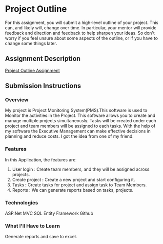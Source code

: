 # Project Outline
For this assignment, you will submit a high-level outline of your project. This can, and likely will, change over time. In particular, your mentor will provide feedback and direction and feedback to help sharpen your ideas. So don't worry if you feel unsure about some aspects of the outline, or if you have to change some things later.

## Assignment Description
[Project Outline Assignment](https://education.launchcode.org/liftoff/assignments/project-outline/)

## Submission Instructions

### Overview
My project is Project Monitoring System(PMS).This software is used to Monitor the activities in the Project. 
This software allows you to create and manage multiple projects simultaneously. 
Tasks will be created under each project and team members will be assigned to each tasks.
With the help of my software the Executive Management can make effective decisions in planning and reduce costs.
I got the idea from one of my friend.

### Features
In this Application, the features are:
1. User login : Create team members, and they will be assigned across projects.
2. Create project : Create a new project and start configuring it.
3. Tasks : Create tasks for project and assign task to Team Members.
4. Reports : We can generate reports based on tasks, projects.

### Technologies
ASP.Net MVC
SQL
Entity Framework
Github

### What I'll Have to Learn
Generate reports and save to excel.